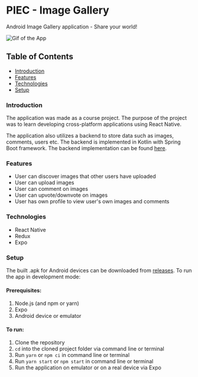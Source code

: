 # PIEC - Image Gallery

Android Image Gallery application - Share your world!

![Gif of the App](/doc/app.gif)

## Table of Contents

-   [Introduction](#introduction)
-   [Features](#features)
-   [Technologies](#technologies)
-   [Setup](#setup)

### Introduction

The application was made as a course project. The purpose of the project was to
learn developing cross-platform applications using React Native.

The application also utilizes a backend to store data such as images, comments,
users etc. The backend is implemented in Kotlin with Spring Boot framework. The
backend implementation can be found
[here](https://github.com/f4irline/image-gallery-api).

### Features

-   User can discover images that other users have uploaded
-   User can upload images
-   User can comment on images
-   User can upvote/downvote on images
-   User has own profile to view user's own images and comments

### Technologies

-   React Native
-   Redux
-   Expo

### Setup

The built .apk for Android devices can be downloaded from
[releases](https://github.com/f4irline/image-gallery-client/releases/tag/v1.0.0).
To run the app in development mode:

#### Prerequisites:

1. Node.js (and npm or yarn)
2. Expo
3. Android device or emulator

#### To run:

1. Clone the repository
2. `cd` into the cloned project folder via command line or terminal
3. Run `yarn` or `npm ci` in command line or terminal
4. Run `yarn start` or `npm start` in command line or terminal
5. Run the application on emulator or on a real device via Expo
